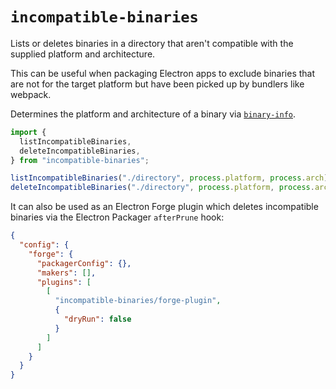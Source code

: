 # `incompatible-binaries`

Lists or deletes binaries in a directory that aren't compatible with the
supplied platform and architecture.

This can be useful when packaging Electron apps to exclude binaries that are not
for the target platform but have been picked up by bundlers like webpack.

Determines the platform and architecture of a binary via [`binary-info`](https://github.com/timfish/binary-info).

```ts
import {
  listIncompatibleBinaries,
  deleteIncompatibleBinaries,
} from "incompatible-binaries";

listIncompatibleBinaries("./directory", process.platform, process.arch);
deleteIncompatibleBinaries("./directory", process.platform, process.arch);
```

It can also be used as an Electron Forge plugin which deletes incompatible binaries
via the Electron Packager `afterPrune` hook:

```json
{
  "config": {
    "forge": {
      "packagerConfig": {},
      "makers": [],
      "plugins": [
        [
          "incompatible-binaries/forge-plugin",
          {
            "dryRun": false
          }
        ]
      ]
    }
  }
}
```
